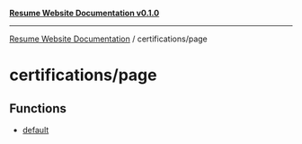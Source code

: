 [**Resume Website Documentation v0.1.0**](../../README.md)

***

[Resume Website Documentation](../../modules.md) / certifications/page

# certifications/page

## Functions

- [default](functions/default.md)
